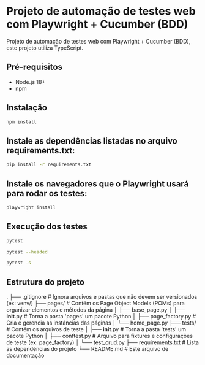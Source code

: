 # Projeto de automação de testes web com Playwright + Cucumber (BDD)

Projeto de automação de testes web com Playwright + Cucumber (BDD), este projeto utiliza TypeScript.

## Pré-requisitos

- Node.js 18+
- npm

## Instalação

```bash
npm install
```
## Instale as dependências listadas no arquivo requirements.txt:
```bash
pip install -r requirements.txt
```
## Instale os navegadores que o Playwright usará para rodar os testes:
```bash
playwright install
```

## Execução dos testes
```bash
pytest
```

```bash -Execução com interface gráfica (para visualização):
pytest --headed
```

```bash - Execução com logs detalhados:
pytest -s
```

## Estrutura do projeto
.
├── .gitignore              # Ignora arquivos e pastas que não devem ser versionados (ex: venv/)
├── pages/                  # Contém os Page Object Models (POMs) para organizar elementos e métodos da página
│   ├── base_page.py
│   ├── __init__.py         # Torna a pasta 'pages' um pacote Python
│   ├── page_factory.py     # Cria e gerencia as instâncias das páginas
│   └── home_page.py
├── tests/                  # Contém os arquivos de teste
│   ├── __init__.py         # Torna a pasta 'tests' um pacote Python
│   ├── conftest.py         # Arquivo para fixtures e configurações de teste (ex: page_factory)
│   └── test_crud.py
├── requirements.txt        # Lista as dependências do projeto
└── README.md               # Este arquivo de documentação